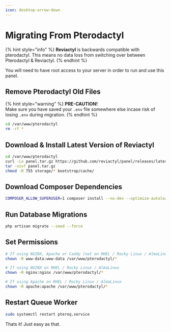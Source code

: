 ```yaml
---
icon: desktop-arrow-down
---
```


# Migrating From Pterodactyl

{% hint style="info" %}
**Reviactyl** is backwards compatible with pterodactyl. This means no data loss from switching over between Pterodactyl & Reviactyl.
{% endhint %}

You will need to have root access to your server in order to run and use this panel.

## Remove Pterodactyl Old Files

{% hint style="warning" %}
**PRE-CAUTION!**\
Make sure you have saved your `.env` file somewhere else incase risk of losing `.env` during migration.
{% endhint %}

```sh
cd /var/www/pterodactyl
rm -rf *
```

## Download & Install Latest Version of Reviactyl

```sh
cd /var/www/pterodactyl
curl -Lo panel.tar.gz https://github.com/reviactyl/panel/releases/latest/download/panel.tar.gz
tar -xzvf panel.tar.gz
chmod -R 755 storage/* bootstrap/cache/
```

## Download Composer Dependencies

```sh
COMPOSER_ALLOW_SUPERUSER=1 composer install --no-dev --optimize-autoloader
```

## Run Database Migrations

```sh
php artisan migrate --seed --force
```

## Set Permissions

```sh
# If using NGINX, Apache or Caddy (not on RHEL / Rocky Linux / AlmaLinux)
chown -R www-data:www-data /var/www/pterodactyl/*

# If using NGINX on RHEL / Rocky Linux / AlmaLinux
chown -R nginx:nginx /var/www/pterodactyl/*

# If using Apache on RHEL / Rocky Linux / AlmaLinux
chown -R apache:apache /var/www/pterodactyl/*
```

## Restart Queue Worker

```sh
sudo systemctl restart pteroq.service
```

Thats it! Just easy as that.

